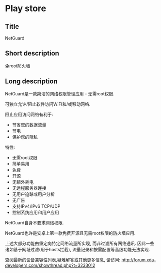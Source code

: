 Play store
==========

Title
-----
NetGuard


Short description
-----------------
免root防火墙


Long description
----------------
NetGuard是一款简洁的网络权限管理应用 - 无需root权限.

可独立允许/阻止软件访问WiFI和/或移动网络.

阻止应用访问网络有利于:

- 节省您的数据流量
- 节电
- 保护您的隐私

特性:

- 无需root权限
- 简单易用
- 免费
- 开源
- 无额外耗电
- 无远程服务器连接
- 无用户追踪或用户分析
- 无广告
- 支持IPv4/IPv6 TCP/UDP
- 控制系统应用和用户应用

NetGuard自身不要求网络权限.

NetGuard也许是安卓上第一款免费开源且无需root权限的防火墙应用.

上述大部分功能由重定向特定网络流量所实现, 而非过滤所有网络通讯. 
因此一些诸如基于网址过滤(用于hosts拦截), 流量记录和按需配置等高级功能无法实现.

查阅最新的设备兼容性列表,疑难解答或其他更多信息, 请访问: http://forum.xda-developers.com/showthread.php?t=3233012
